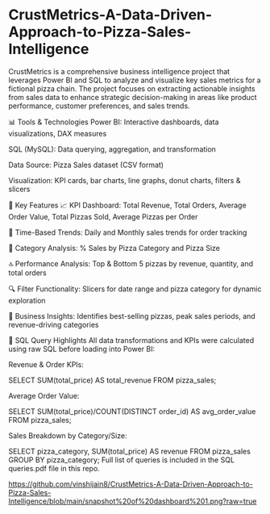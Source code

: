 # CrustMetrics-A-Data-Driven-Approach-to-Pizza-Sales-Intelligence

CrustMetrics is a comprehensive business intelligence project that leverages Power BI and SQL to analyze and visualize key sales metrics for a fictional pizza chain. The project focuses on extracting actionable insights from sales data to enhance strategic decision-making in areas like product performance, customer preferences, and sales trends.

📊 Tools & Technologies
Power BI: Interactive dashboards, data visualizations, DAX measures

SQL (MySQL): Data querying, aggregation, and transformation

Data Source: Pizza Sales dataset (CSV format)

Visualization: KPI cards, bar charts, line graphs, donut charts, filters & slicers

📌 Key Features
📈 KPI Dashboard: Total Revenue, Total Orders, Average Order Value, Total Pizzas Sold, Average Pizzas per Order

📅 Time-Based Trends: Daily and Monthly sales trends for order tracking

🍕 Category Analysis: % Sales by Pizza Category and Pizza Size

🔝 Performance Analysis: Top & Bottom 5 pizzas by revenue, quantity, and total orders

🔍 Filter Functionality: Slicers for date range and pizza category for dynamic exploration

💬 Business Insights: Identifies best-selling pizzas, peak sales periods, and revenue-driving categories

🧠 SQL Query Highlights
All data transformations and KPIs were calculated using raw SQL before loading into Power BI:

Revenue & Order KPIs:

SELECT SUM(total_price) AS total_revenue FROM pizza_sales;

Average Order Value:

SELECT SUM(total_price)/COUNT(DISTINCT order_id) AS avg_order_value FROM pizza_sales;

Sales Breakdown by Category/Size:

SELECT pizza_category, SUM(total_price) AS revenue FROM pizza_sales GROUP BY pizza_category;
Full list of queries is included in the SQL queries.pdf file in this repo.


https://github.com/vinshijain8/CrustMetrics-A-Data-Driven-Approach-to-Pizza-Sales-Intelligence/blob/main/snapshot%20of%20dashboard%201.png?raw=true
